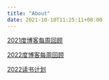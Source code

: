 ```yaml
---
title: "About"
date: 2021-10-10T11:25:11+08:00
---
```


[2021度博客每周回顾]()

[2022度博客每周回顾]()

[2022读书计划]()

